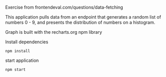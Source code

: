 Exercise from frontendeval.com/questions/data-fetching

This application pulls data from an endpoint that generates a random list of numbers 0 - 9, and presents the distribution of numbers on a histogram.

Graph is built with the recharts.org npm library

Install dependencies

```
npm install
```

start application

```
npm start
```
